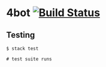 # 4bot [![Build Status](https://travis-ci.org/tkshnwesper/4bot.svg?branch=master)](https://travis-ci.org/tkshnwesper/4bot)

## Testing

```ShellSession
$ stack test

# test suite runs
```
